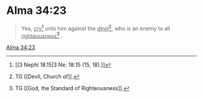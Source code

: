 # Alma 34:23

> Yea, <u>cry</u>[^a] unto him against the <u>devil</u>[^b], who is an enemy to all <u>righteousness</u>[^c] .

[Alma 34:23](https://www.churchofjesuschrist.org/study/scriptures/bofm/alma/34?lang=eng&id=p23#p23)


[^a]: [[3 Nephi 18.15|3 Ne. 18:15 (15, 18).]]
[^b]: TG [[Devil, Church of]].
[^c]: TG [[God, the Standard of Righteousness]].
